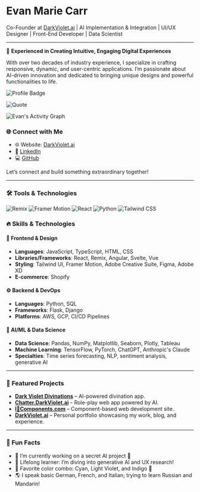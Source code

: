 # Evan Marie Carr 
Co-Founder at [DarkViolet.ai](https://darkviolet.ai) | AI Implementation & Integration | UI/UX Designer | Front-End Developer | Data Scientist


---

💫 **Experienced in Creating Intuitive, Engaging Digital Experiences**

With over two decades of industry experience, I specialize in crafting responsive, dynamic, and user-centric applications. I’m passionate about AI-driven innovation and dedicated to bringing unique designs and powerful functionalities to life.

![Profile Badge](https://img.shields.io/badge/Location-Atlanta%20Metropolitan%20Area-blueviolet?style=flat-square&logo=google-maps)

![Quote](https://quotes-github-readme.vercel.app/api?type=horizontal&theme=radical)

![Evan's Activity Graph](https://activity-graph.herokuapp.com/graph?username=EvanMarie&theme=react-dark)


### 🌐 **Connect with Me**
- 🌐 Website: [DarkViolet.ai](https://darkviolet.ai)
- 💼 [LinkedIn](https://linkedin.com/in/EvanMarie)
- 💻 [GitHub](https://github.com/EvanMarie)

Let’s connect and build something extraordinary together!

---

### 🛠 Tools & Technologies
![Remix](https://img.shields.io/badge/Remix-000?style=flat-square&logo=remix&logoColor=white)
![Framer Motion](https://img.shields.io/badge/Framer%20Motion-0055FF?style=flat-square&logo=framer&logoColor=white)
![React](https://img.shields.io/badge/-React-61DAFB?style=flat-square&logo=react&logoColor=white)
![Python](https://img.shields.io/badge/-Python-3776AB?style=flat-square&logo=python&logoColor=white)
![Tailwind CSS](https://img.shields.io/badge/-Tailwind%20CSS-38B2AC?style=flat-square&logo=tailwind-css&logoColor=white)


### 🔥 **Skills & Technologies**

#### 🎨 **Frontend & Design**
- **Languages**: JavaScript, TypeScript, HTML, CSS
- **Libraries/Frameworks**: React, Remix, Angular, Svelte, Vue
- **Styling**: Tailwind UI, Framer Motion, Adobe Creative Suite, Figma, Adobe XD
- **E-commerce**: Shopify

#### ⚙️ **Backend & DevOps**
- **Languages**: Python, SQL
- **Frameworks**: Flask, Django
- **Platforms**: AWS, GCP, CI/CD Pipelines

#### 🤖 **AI/ML & Data Science**
- **Data Science**: Pandas, NumPy, Matplotlib, Seaborn, Plotly, Tableau
- **Machine Learning**: TensorFlow, PyTorch, ChatGPT, Anthropic's Claude
- **Specialties**: Time series forecasting, NLP, sentiment analysis, generative AI


---

### 🌈 **Featured Projects**

- [**Dark Violet Divinations**](https://divination.darkviolet.ai) – AI-powered divination app.
- [**Chatter.DarkViolet.ai**](https://chatter.darkviolet.ai) – Role-play web app powered by AI.
- [**I💜Components.com**](http://www.iheartcomponents.com) – Component-based web development site.
- [**DarkViolet.ai**](https://darkviolet.ai) – Personal portfolio showcasing my work, blog, and experience.

---

### 🎉 Fun Facts
- 🔭 I’m currently working on a secret AI project 👀
- 🌱 Lifelong learner: I’m diving into generative AI and UX research!
- 💜 Favorite color combo: Cyan, Light Violet, and Indigo 🌌
- 🌎 I speak basic German, French, and Italian; trying to learn Russian and Mandarin!




